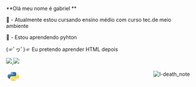 **Olá meu nome é gabriel **

📖 - Atualmente estou cursando ensino médio com curso tec.de meio ambiente

🐍 - Estou aprendendo pyhton 

(☞ﾟヮﾟ)☞  Eu pretendo aprender HTML depois

 <div>
  <a href="https://github.com/Gabriel-reimberg">
  <img height="180em" src="https://github-readme-stats.vercel.app/api?username=Gabriel-reimberg&show_icons=true&theme=dark&include_all_commits=true&count_private=true"/>
  <img height="180em" src="https://github-readme-stats.vercel.app/api/top-langs/?username=Gabriel-reimberg&layout=compact&langs_count=7&theme=dark"/>
   </div>
 <div style="display: inline_block"><br>
  <img align="center" alt="gabriel-reimberg-Python" height="30" width="40" src="https://raw.githubusercontent.com/devicons/devicon/master/icons/python/python-original.svg">
    <img align="right" alt="l-death_note" src="https://media.giphy.com/media/gysS4T0YsTKdq/giphy.gif">
</div>
